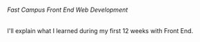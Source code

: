 ###### Fast Campus Front End Web Development

I'll explain what I learned during my first 12 weeks with Front End.